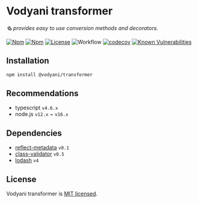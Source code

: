 # Vodyani transformer

*🗞 provides easy to use conversion methods and decorators.*

[![Npm](https://img.shields.io/npm/v/@vodyani/transformer)](https://www.npmjs.com/package/@vodyani/transformer)
[![Npm](https://img.shields.io/npm/dm/@vodyani/transformer)](https://www.npmjs.com/package/@vodyani/transformer)
[![License](https://img.shields.io/github/license/vodyani/transformer)](LICENSE)
![Workflow](https://github.com/vodyani/transformer/actions/workflows/release.yml/badge.svg)
[![codecov](https://codecov.io/gh/vodyani/transformer/branch/main/graph/badge.svg?token=YHBHSZH5PB)](https://codecov.io/gh/vodyani/transformer)
[![Known Vulnerabilities](https://snyk.io/test/github/vodyani/transformer/badge.svg?targetFile=package.json)](https://snyk.io/test/github/vodyani/transformer?targetFile=package.json)

## Installation

```sh
npm install @vodyani/transformer
```

## Recommendations

- typescript `v4.6.x`
- node.js `v12.x` ~ `v16.x`

## Dependencies

- [reflect-metadata](https://github.com/rbuckton/reflect-metadata) `v0.1`
- [class-validator](https://github.com/typestack/class-validator) `v0.5`
- [lodash](https://github.com/lodash/lodash) `v4`

## License

Vodyani transformer is [MIT licensed](LICENSE).
